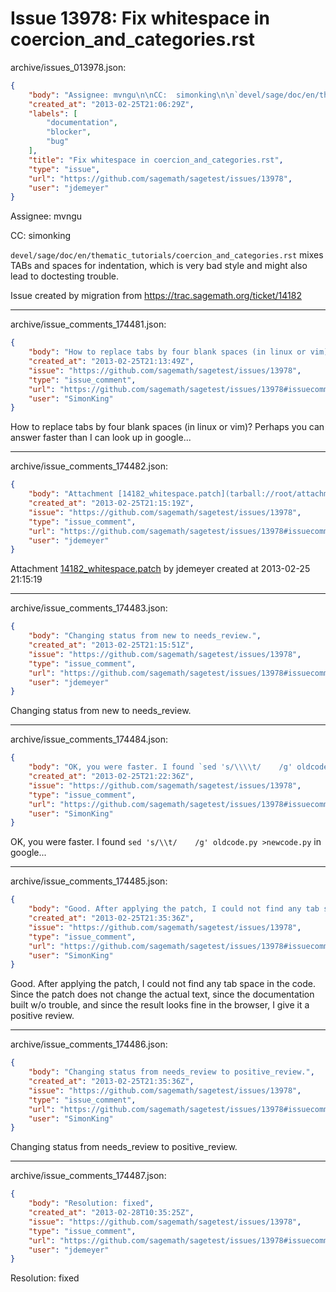 # Issue 13978: Fix whitespace in coercion_and_categories.rst

archive/issues_013978.json:
```json
{
    "body": "Assignee: mvngu\n\nCC:  simonking\n\n`devel/sage/doc/en/thematic_tutorials/coercion_and_categories.rst` mixes TABs and spaces for indentation, which is very bad style and might also lead to doctesting trouble.\n\nIssue created by migration from https://trac.sagemath.org/ticket/14182\n\n",
    "created_at": "2013-02-25T21:06:29Z",
    "labels": [
        "documentation",
        "blocker",
        "bug"
    ],
    "title": "Fix whitespace in coercion_and_categories.rst",
    "type": "issue",
    "url": "https://github.com/sagemath/sagetest/issues/13978",
    "user": "jdemeyer"
}
```
Assignee: mvngu

CC:  simonking

`devel/sage/doc/en/thematic_tutorials/coercion_and_categories.rst` mixes TABs and spaces for indentation, which is very bad style and might also lead to doctesting trouble.

Issue created by migration from https://trac.sagemath.org/ticket/14182





---

archive/issue_comments_174481.json:
```json
{
    "body": "How to replace tabs by four blank spaces (in linux or vim)? Perhaps you can answer faster than I can look up in google...",
    "created_at": "2013-02-25T21:13:49Z",
    "issue": "https://github.com/sagemath/sagetest/issues/13978",
    "type": "issue_comment",
    "url": "https://github.com/sagemath/sagetest/issues/13978#issuecomment-174481",
    "user": "SimonKing"
}
```

How to replace tabs by four blank spaces (in linux or vim)? Perhaps you can answer faster than I can look up in google...



---

archive/issue_comments_174482.json:
```json
{
    "body": "Attachment [14182_whitespace.patch](tarball://root/attachments/some-uuid/ticket14182/14182_whitespace.patch) by jdemeyer created at 2013-02-25 21:15:19",
    "created_at": "2013-02-25T21:15:19Z",
    "issue": "https://github.com/sagemath/sagetest/issues/13978",
    "type": "issue_comment",
    "url": "https://github.com/sagemath/sagetest/issues/13978#issuecomment-174482",
    "user": "jdemeyer"
}
```

Attachment [14182_whitespace.patch](tarball://root/attachments/some-uuid/ticket14182/14182_whitespace.patch) by jdemeyer created at 2013-02-25 21:15:19



---

archive/issue_comments_174483.json:
```json
{
    "body": "Changing status from new to needs_review.",
    "created_at": "2013-02-25T21:15:51Z",
    "issue": "https://github.com/sagemath/sagetest/issues/13978",
    "type": "issue_comment",
    "url": "https://github.com/sagemath/sagetest/issues/13978#issuecomment-174483",
    "user": "jdemeyer"
}
```

Changing status from new to needs_review.



---

archive/issue_comments_174484.json:
```json
{
    "body": "OK, you were faster. I found `sed 's/\\\\t/    /g' oldcode.py >newcode.py` in google...",
    "created_at": "2013-02-25T21:22:36Z",
    "issue": "https://github.com/sagemath/sagetest/issues/13978",
    "type": "issue_comment",
    "url": "https://github.com/sagemath/sagetest/issues/13978#issuecomment-174484",
    "user": "SimonKing"
}
```

OK, you were faster. I found `sed 's/\\t/    /g' oldcode.py >newcode.py` in google...



---

archive/issue_comments_174485.json:
```json
{
    "body": "Good. After applying the patch, I could not find any tab space in the code. Since the patch does not change the actual text, since the documentation built w/o trouble, and since the result looks fine in the browser, I give it a positive review.",
    "created_at": "2013-02-25T21:35:36Z",
    "issue": "https://github.com/sagemath/sagetest/issues/13978",
    "type": "issue_comment",
    "url": "https://github.com/sagemath/sagetest/issues/13978#issuecomment-174485",
    "user": "SimonKing"
}
```

Good. After applying the patch, I could not find any tab space in the code. Since the patch does not change the actual text, since the documentation built w/o trouble, and since the result looks fine in the browser, I give it a positive review.



---

archive/issue_comments_174486.json:
```json
{
    "body": "Changing status from needs_review to positive_review.",
    "created_at": "2013-02-25T21:35:36Z",
    "issue": "https://github.com/sagemath/sagetest/issues/13978",
    "type": "issue_comment",
    "url": "https://github.com/sagemath/sagetest/issues/13978#issuecomment-174486",
    "user": "SimonKing"
}
```

Changing status from needs_review to positive_review.



---

archive/issue_comments_174487.json:
```json
{
    "body": "Resolution: fixed",
    "created_at": "2013-02-28T10:35:25Z",
    "issue": "https://github.com/sagemath/sagetest/issues/13978",
    "type": "issue_comment",
    "url": "https://github.com/sagemath/sagetest/issues/13978#issuecomment-174487",
    "user": "jdemeyer"
}
```

Resolution: fixed
